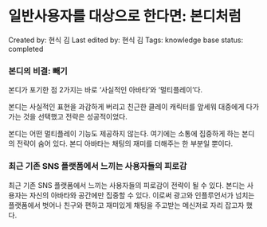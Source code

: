 # 일반사용자를 대상으로 한다면: 본디처럼

Created by: 현식 김
Last edited by: 현식 김
Tags: knowledge base
status: completed

### 본디의 비결: 빼기

본디가 포기한 점 2가지는 바로 ‘사실적인 아바타’와 ‘멀티플레이’다. 

본디는 사실적인 표현을 과감하게 버리고 친근한 클레이 캐릭터를 앞세워 대중에게 다가가는 것을 선택했고 전략은 성공적이었다. 

본디는 어떤 멀티플레이 기능도 제공하지 않는다. 여기에는 소통에 집중하게 하는 본디의 전략이 숨어 있다. 본디 아바타는 채팅의 재미를 더해주는 한 부분일 뿐이다.

### 최근 기존 SNS 플랫폼에서 느끼는 사용자들의 피로감

최근 기존 SNS 플랫폼에서 느끼는 사용자들의 피로감이 전략이 될 수 있다. 본디는 사용자는 자신의 아바타와 공간에만 집중할 수 있다. 이로써 광고와 인플루언서가 넘치는 플랫폼에서 벗어나 친구와 편하고 재미있게 채팅을 주고받는 메신저로 자리 잡고자 했다.